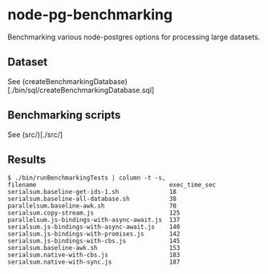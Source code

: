 # node-pg-benchmarking

Benchmarking various node-postgres options for processing large datasets.

## Dataset

See (createBenchmarkingDatabase)[./bin/sql/createBenchmarkingDatabase.sql]

## Benchmarking scripts

See (src/)[./src/]

## Results

```
$ ./bin/runBenchmarkingTests | column -t -s,
filename                                     exec_time_sec
serialsum.baseline-get-ids-1.sh              18
serialsum.baseline-all-database.sh           38
parallelsum.baseline-awk.sh                  70
serialsum.copy-stream.js                     125
parallelsum.js-bindings-with-async-await.js  137
serialsum.js-bindings-with-async-await.js    140
serialsum.js-bindings-with-promises.js       142
serialsum.js-bindings-with-cbs.js            145
serialsum.baseline-awk.sh                    153
serialsum.native-with-cbs.js                 183
serialsum.native-with-sync.js                187
```

